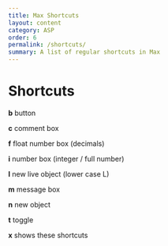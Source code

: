 ```yaml
---
title: Max Shortcuts
layout: content
category: ASP
order: 6
permalink: /shortcuts/
summary: A list of regular shortcuts in Max
---
```


# Shortcuts


**b**  button

**c**  comment box

**f**  float number box (decimals)

**i**  number box (integer / full number)

**l**  new live object (lower case L)

**m** message box

**n**  new object

**t**  toggle

**x**  shows these shortcuts
